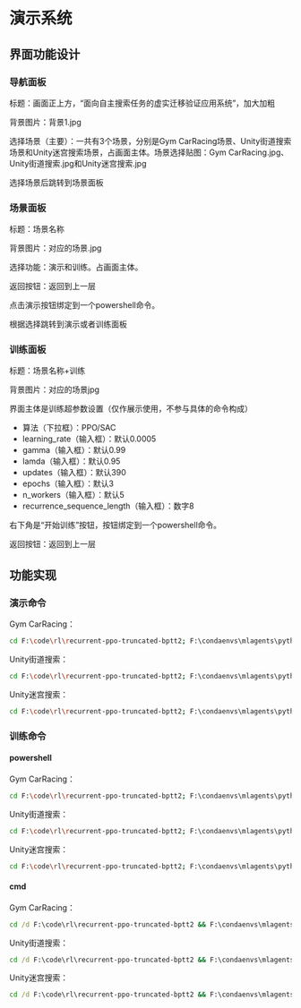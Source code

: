 # 演示系统

## 界面功能设计

### 导航面板

标题：画面正上方，“面向自主搜索任务的虚实迁移验证应用系统”，加大加粗

背景图片：背景1.jpg

选择场景（主要）：一共有3个场景，分别是Gym CarRacing场景、Unity街道搜索场景和Unity迷宫搜索场景，占画面主体。场景选择贴图：Gym CarRacing.jpg、Unity街道搜索.jpg和Unity迷宫搜索.jpg

选择场景后跳转到场景面板

### 场景面板

标题：场景名称

背景图片：对应的场景.jpg

选择功能：演示和训练。占画面主体。

返回按钮：返回到上一层

点击演示按钮绑定到一个powershell命令。

根据选择跳转到演示或者训练面板

### 训练面板

标题：场景名称+训练

背景图片：对应的场景jpg

界面主体是训练超参数设置（仅作展示使用，不参与具体的命令构成）

* 算法（下拉框）：PPO/SAC
* learning_rate（输入框）：默认0.0005
* gamma（输入框）：默认0.99
* lamda（输入框）：默认0.95
* updates（输入框）：默认390
* epochs（输入框）：默认3
* n_workers（输入框）：默认5
* recurrence_sequence_length（输入框）：数字8

右下角是“开始训练”按钮，按钮绑定到一个powershell命令。

返回按钮：返回到上一层

## 功能实现

### 演示命令

Gym CarRacing：

```bash
cd F:\code\rl\recurrent-ppo-truncated-bptt2; F:\condaenvs\mlagents\python.exe deduce_gym.py
```

Unity街道搜索：

```bash
cd F:\code\rl\recurrent-ppo-truncated-bptt2; F:\condaenvs\mlagents\python.exe deduce.py
```

Unity迷宫搜索：

```bash
cd F:\code\rl\recurrent-ppo-truncated-bptt2; F:\condaenvs\mlagents\python.exe main.py ugv/ugv_search_mg --name 20240713002100dddd --ckpt 150189 --run --port 17635
```

### 训练命令

#### powershell

Gym CarRacing：

```bash
cd F:\code\rl\recurrent-ppo-truncated-bptt2; F:\condaenvs\mlagents\python.exe train_gymcarracing.py
```

Unity街道搜索：

```bash
cd F:\code\rl\recurrent-ppo-truncated-bptt2; F:\condaenvs\mlagents\python.exe train_race.py
```

Unity迷宫搜索：

```bash
cd F:\code\rl\recurrent-ppo-truncated-bptt2; F:\condaenvs\mlagents\python.exe train_search.py
```

#### cmd

Gym CarRacing：

```cmd
cd /d F:\code\rl\recurrent-ppo-truncated-bptt2 && F:\condaenvs\mlagents\python.exe train_gymcarracing.py
```

Unity街道搜索：

```cmd
cd /d F:\code\rl\recurrent-ppo-truncated-bptt2 && F:\condaenvs\mlagents\python.exe train_race.py
```

Unity迷宫搜索：

```cmd
cd /d F:\code\rl\recurrent-ppo-truncated-bptt2 && F:\condaenvs\mlagents\python.exe train_search.py
```

